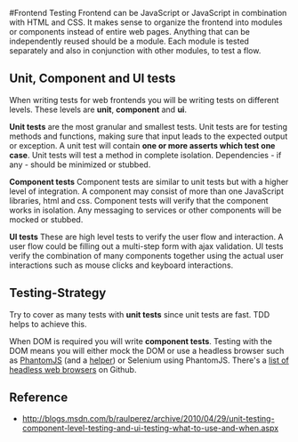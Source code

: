#Frontend Testing
Frontend can be JavaScript or JavaScript in combination with HTML and CSS. It makes sense to organize the frontend into modules or components instead of entire web pages. Anything that can be independently reused should be a module. Each module is tested separately and also in conjunction with other modules, to test a flow.

## Unit, Component and UI tests
When writing tests for web frontends you will be writing tests on different levels. These levels are **unit**, **component** and **ui**.

**Unit tests** are the most granular and smallest tests. Unit tests are for testing methods and functions, making sure that input leads to the expected output or exception. A unit test will contain **one or more asserts which test one case**. Unit tests will test a method in complete isolation.
Dependencies - if any - should be minimized or stubbed.

**Component tests**
Component tests are similar to unit tests but with a  higher level of integration. A component may consist of
more than one JavaScript libraries, html and css. Component tests will verify that the component works in isolation.
Any messaging to services or other components will be mocked or stubbed.

**UI tests**
These are high level tests to verify the user flow and interaction. A user flow could be filling out a multi-step form with ajax
validation. UI tests verify the combination of many components together using the actual user interactions such as mouse clicks and keyboard interactions.

## Testing-Strategy
Try to cover as many tests with **unit tests** since unit tests are fast. TDD helps to achieve this.

When DOM is required you will write **component tests**. Testing with the DOM means you will either mock the DOM or use a headless browser such as [PhantomJS](http://phantomjs.org/) (and a [helper](http://casperjs.org/)) or Selenium using PhantomJS. There's a [list of headless web browsers](https://gist.github.com/evandrix/3694955) on Github.

## Reference
- <http://blogs.msdn.com/b/raulperez/archive/2010/04/29/unit-testing-component-level-testing-and-ui-testing-what-to-use-and-when.aspx>
